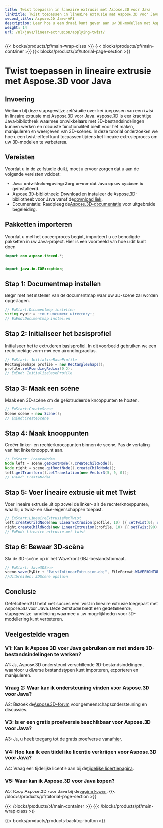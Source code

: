 ```yaml
---
title: Twist toepassen in lineaire extrusie met Aspose.3D voor Java
linktitle: Twist toepassen in lineaire extrusie met Aspose.3D voor Java
second_title: Aspose.3D Java-API
description: Leer hoe u een draai kunt geven aan uw 3D-modellen met Aspose.3D voor Java. Volg onze stapsgewijze handleiding voor verbeterde lineaire extrusie-effecten.
weight: 14
url: /nl/java/linear-extrusion/applying-twist/
---
```


{{< blocks/products/pf/main-wrap-class >}}
{{< blocks/products/pf/main-container >}}
{{< blocks/products/pf/tutorial-page-section >}}

# Twist toepassen in lineaire extrusie met Aspose.3D voor Java

## Invoering

Welkom bij deze stapsgewijze zelfstudie over het toepassen van een twist in lineaire extrusie met Aspose.3D voor Java. Aspose.3D is een krachtige Java-bibliotheek waarmee ontwikkelaars met 3D-bestandsindelingen kunnen werken en robuuste functionaliteit biedt voor het maken, manipuleren en weergeven van 3D-scènes. In deze tutorial onderzoeken we hoe u een twist-effect kunt toepassen tijdens het lineaire extrusieproces om uw 3D-modellen te verbeteren.

## Vereisten

Voordat u in de zelfstudie duikt, moet u ervoor zorgen dat u aan de volgende vereisten voldoet:

- Java-ontwikkelomgeving: Zorg ervoor dat Java op uw systeem is geïnstalleerd.
-  Aspose.3D-bibliotheek: Download en installeer de Aspose.3D-bibliotheek voor Java vanaf de[download link](https://releases.aspose.com/3d/java/).
-  Documentatie: Raadpleeg de[Aspose.3D-documentatie](https://reference.aspose.com/3d/java/) voor uitgebreide begeleiding.

## Pakketten importeren

Voordat u met het codeerproces begint, importeert u de benodigde pakketten in uw Java-project. Hier is een voorbeeld van hoe u dit kunt doen:

```java
import com.aspose.threed.*;


import java.io.IOException;
```

## Stap 1: Documentmap instellen

Begin met het instellen van de documentmap waar uw 3D-scène zal worden opgeslagen.

```java
// ExStart:Documentmap instellen
String MyDir = "Your Document Directory";
// ExEnd:Documentmap instellen
```

## Stap 2: Initialiseer het basisprofiel

Initialiseer het te extruderen basisprofiel. In dit voorbeeld gebruiken we een rechthoekige vorm met een afrondingsradius.

```java
// ExStart: InitializeBaseProfile
RectangleShape profile = new RectangleShape();
profile.setRoundingRadius(0.3);
// ExEnd: InitializeBaseProfile
```

## Stap 3: Maak een scène

Maak een 3D-scène om de geëxtrudeerde knooppunten te hosten.

```java
// ExStart:CreateScene
Scene scene = new Scene();
// ExEnd:CreateScene
```

## Stap 4: Maak knooppunten

Creëer linker- en rechterknooppunten binnen de scène. Pas de vertaling van het linkerknooppunt aan.

```java
// ExStart: CreateNodes
Node left = scene.getRootNode().createChildNode();
Node right = scene.getRootNode().createChildNode();
left.getTransform().setTranslation(new Vector3(5, 0, 0));
// ExEnd: CreateNodes
```

## Stap 5: Voer lineaire extrusie uit met Twist

Voer lineaire extrusie uit op zowel de linker- als de rechterknooppunten, waarbij u twist- en slice-eigenschappen toepast.

```java
// ExStart:LineaireExtrusieMetTwist
left.createChildNode(new LinearExtrusion(profile, 10) {{ setTwist(0); setSlices(100); }});
right.createChildNode(new LinearExtrusion(profile, 10) {{ setTwist(90); setSlices(100); }});
// ExEnd: Lineaire extrusie met twist
```

## Stap 6: Bewaar 3D-scène

Sla de 3D-scène op in het Wavefront OBJ-bestandsformaat.

```java
// ExStart: Save3DSene
scene.save(MyDir + "TwistInLinearExtrusion.obj", FileFormat.WAVEFRONTOBJ);
//Uitbreiden: 3DScene opslaan
```

## Conclusie

Gefeliciteerd! U hebt met succes een twist in lineaire extrusie toegepast met Aspose.3D voor Java. Deze zelfstudie biedt een gedetailleerde, stapsgewijze handleiding waarmee u uw mogelijkheden voor 3D-modellering kunt verbeteren.

## Veelgestelde vragen

### V1: Kan ik Aspose.3D voor Java gebruiken om met andere 3D-bestandsindelingen te werken?

A1: Ja, Aspose.3D ondersteunt verschillende 3D-bestandsindelingen, waardoor u diverse bestandstypen kunt importeren, exporteren en manipuleren.

### Vraag 2: Waar kan ik ondersteuning vinden voor Aspose.3D voor Java?

 A2: Bezoek de[Aspose.3D-forum](https://forum.aspose.com/c/3d/18) voor gemeenschapsondersteuning en discussies.

### V3: Is er een gratis proefversie beschikbaar voor Aspose.3D voor Java?

 A3: Ja, u heeft toegang tot de gratis proefversie vanaf[hier](https://releases.aspose.com/).

### V4: Hoe kan ik een tijdelijke licentie verkrijgen voor Aspose.3D voor Java?

 A4: Vraag een tijdelijke licentie aan bij de[tijdelijke licentiepagina](https://purchase.aspose.com/temporary-license/).

### V5: Waar kan ik Aspose.3D voor Java kopen?

 A5: Koop Aspose.3D voor Java bij de[pagina kopen](https://purchase.aspose.com/buy).
{{< /blocks/products/pf/tutorial-page-section >}}

{{< /blocks/products/pf/main-container >}}
{{< /blocks/products/pf/main-wrap-class >}}

{{< blocks/products/products-backtop-button >}}
